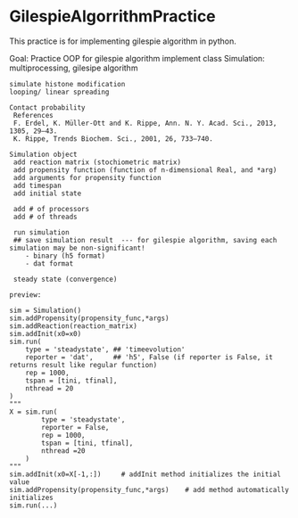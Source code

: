 # GilespieAlgorrithmPractice
This practice is for implementing gilespie algorithm in python.

Goal:
    Practice OOP for gilespie algorithm implement
    class Simulation: multiprocessing, gilesipe algorithm

    simulate histone modification
    looping/ linear spreading

    Contact probability
     References
     F. Erdel, K. Müller-Ott and K. Rippe, Ann. N. Y. Acad. Sci., 2013, 1305, 29–43.
     K. Rippe, Trends Biochem. Sci., 2001, 26, 733–740.
    
    Simulation object
     add reaction matrix (stochiometric matrix)
     add propensity function (function of n-dimensional Real, and *arg)
     add arguments for propensity function
     add timespan
     add initial state

     add # of processors
     add # of threads

     run simulation
     ## save simulation result  --- for gilespie algorithm, saving each simulation may be non-significant!
        - binary (h5 format)
        - dat format
     
     steady state (convergence)

    preview:

    sim = Simulation()
    sim.addPropensity(propensity_func,*args)
    sim.addReaction(reaction_matrix)
    sim.addInit(x0=x0)
    sim.run(
        type = 'steadystate', ## 'timeevolution'
        reporter = 'dat',     ## 'h5', False (if reporter is False, it returns result like regular function)
        rep = 1000,
        tspan = [tini, tfinal],
        nthread = 20
    )
    """
    X = sim.run(
            type = 'steadystate',
            reporter = False,
            rep = 1000,
            tspan = [tini, tfinal],
            nthread =20
        )
    """
    sim.addInit(x0=X[-1,:])     # addInit method initializes the initial value
    sim.addPropensity(propensity_func,*args)    # add method automatically initializes
    sim.run(...)






